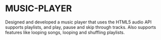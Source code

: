# MUSIC-PLAYER

Designed and developed a music player that uses the HTML5 audio API supports playlists, and play, pause and skip through tracks.
Also supports features like looping songs, looping and shuffling playlists. 

